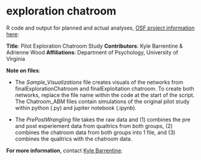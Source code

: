 # exploration chatroom
R code and output for planned and actual analyses, [OSF project information here](https://osf.io/j25ut/): 

**Title**: Pilot Exploration Chatroom Study
**Contributors**: Kyle Barrentine & Adrienne Wood
**Affiliations**: Department of Psychology, University of Virginia

**Note on files**: 
* The *Sample_Visualizations* file creates visuals of the networks from finalExplorationChatroom and finalExploitation chatroom. To create both networks, replace the file name within the code at the start of the script. The Chatroom_ABM files contain simulations of the original pilot study within python (.py) and jupiter notebook (.ipynb). 

* The *PrePostWrangling* file takes the raw data and (1) combines the pre and post experiement data from qualtrics from both groups, (2) combines the chatroom data from both groups into 1 file, and (3) combines the qualtrics with the chatroom data. 

**For more information**, contact [Kyle Barrentine](mailto:kjb4fv@virginia.edu). 

